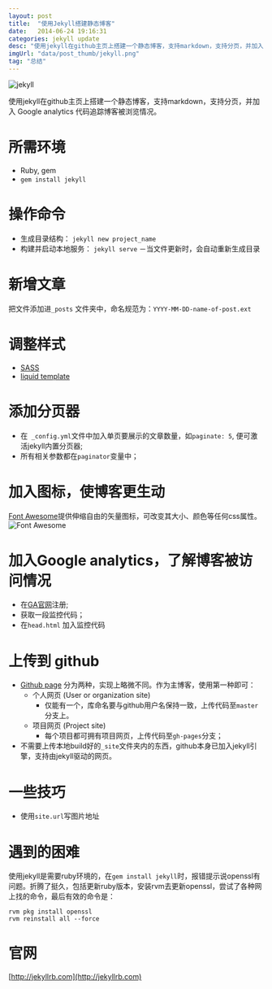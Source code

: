 ```yaml
---
layout: post
title:  "使用Jekyll搭建静态博客"
date:   2014-06-24 19:16:31
categories: jekyll update
desc: "使用jekyll在github主页上搭建一个静态博客，支持markdown，支持分页，并加入 Google analytics 代码追踪博客被浏览情况。"
imgUrl: "data/post_thumb/jekyll.png"
tag: "总结"
---
```

![jekyll]({{site.url}}data/post_thumb/jekyll.png)

使用jekyll在github主页上搭建一个静态博客，支持markdown，支持分页，并加入 Google analytics 代码追踪博客被浏览情况。

# 所需环境
	
- Ruby, gem
- `gem install jekyll` 

# 操作命令
	
- 生成目录结构： `jekyll new project_name`
- 构建并启动本地服务： `jekyll serve` －当文件更新时，会自动重新生成目录

# 新增文章
	
把文件添加进`_posts` 文件夹中，命名规范为：`YYYY-MM-DD-name-of-post.ext` 

# 调整样式

- [SASS](http://sass-lang.com/)
- [liquid template](https://github.com/Shopify/liquid/wiki/Liquid-for-Designers)


# 添加分页器
	
- 在` _config.yml`文件中加入单页要展示的文章数量，如`paginate: 5`, 便可激活jekyll内置分页器;
- 所有相关参数都在`paginator`变量中；

# 加入图标，使博客更生动

[Font Awesome](http://fortawesome.github.io/Font-Awesome/)提供伸缩自由的矢量图标，可改变其大小、颜色等任何css属性。
![Font Awesome]({{site.url}}data/post_imgs/fontawesome.png)


# 加入Google analytics，了解博客被访问情况

- 在[GA官网](https://www.google.com/analytics/)注册;
- 获取一段监控代码；
- 在`head.html` 加入监控代码

# 上传到 github

- [Github page](https://pages.github.com/) 分为两种，实现上略微不同。作为主博客，使用第一种即可：
	- 个人网页 (User or organization site)
		- 仅能有一个，库命名要与github用户名保持一致，上传代码至`master`分支上。
	- 项目网页 (Project site)
		- 每个项目都可拥有项目网页，上传代码至`gh-pages`分支；
- 不需要上传本地build好的`_site`文件夹内的东西，github本身已加入jekyll引擎，支持由jekyll驱动的网页。
 
# 一些技巧

- 使用`site.url`写图片地址

# 遇到的困难
	
使用jekyll是需要ruby环境的，在`gem install jekyll`时，报错提示说openssl有问题。折腾了挺久，包括更新ruby版本，安装rvm去更新openssl，尝试了各种网上找的命令，最后有效的命令是：

	rvm pkg install openssl
	rvm reinstall all --force

# 官网

[http://jekyllrb.com](http://jekyllrb.com)

